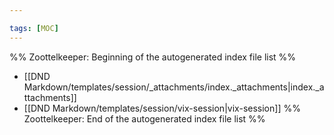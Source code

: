 ```yaml
---

tags: [MOC]
---
```

%% Zoottelkeeper: Beginning of the autogenerated index file list  %%
-  [[DND Markdown/templates/session/_attachments/index._attachments|index._attachments]]
-  [[DND Markdown/templates/session/vix-session|vix-session]]
%% Zoottelkeeper: End of the autogenerated index file list  %%

